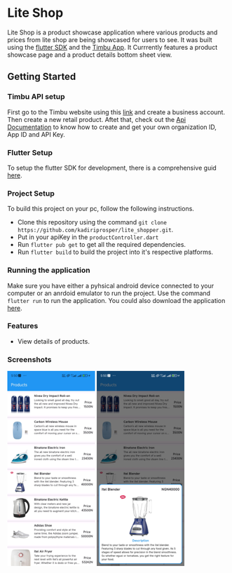# Lite Shop

Lite Shop is a product showcase application where various products and prices from lite shop are being showcased for users to see. It was built using the [flutter SDK](https://flutter.dev/) and the [Timbu App](https://app.timbu.cloud/). It Currrently features a product showcase page and a product details bottom sheet view.

## Getting Started


### Timbu API setup
First go to the Timbu website using this [link](https://app.timbu.cloud/) and create a business account. Then create a new retail product. Aftet that, check out the [Api Documentation](https://docs.timbu.cloud/) to know how to create and get your own organization ID, App ID and API Key.

### Flutter Setup

To setup the flutter SDK for development, there is a comprehensive guid [here](https://docs.flutter.dev/get-started/install).

### Project Setup

To build this project on your pc, follow the following instructions.

- Clone this repository using the command `git clone  https://github.com/kadiriprosper/lite_shopper.git`.
- Put in your apiKey in the `productController.dart`
- Run `flutter pub get` to get all the required dependencies.
- Run `flutter build` to build the project into it's respective platforms.

### Running the application

Make sure you have either a pyhsical android device connected to your computer or an anrdoid emulator to run the project.
Use the command `flutter run` to run the application.
You could also download the application [here](https://github.com/kadiriprosper/hng_shopper/archive/refs/heads/master.zip).

### Features

- View details of products.


### Screenshots

<img src="https://github.com/kadiriprosper/lite_shopper/blob/master/screenshot/Screenshot_2024-07-08-17-50-32-166_com.example.lite_shopper.jpg" alt="Splash View" width="200">

<img src="https://github.com/kadiriprosper/lite_shopper/blob/master/screenshot/Screenshot_2024-07-08-17-50-36-964_com.example.lite_shopper.jpg" alt="Splash View" width="200">
